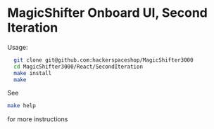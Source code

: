 # MagicShifter Onboard UI, Second Iteration

Usage:
```bash
  git clone git@github.com:hackerspaceshop/MagicShifter3000
  cd MagicShifter3000/React/SecondIteration
  make install
  make 
```

See

```bash
make help
```

for more instructions
